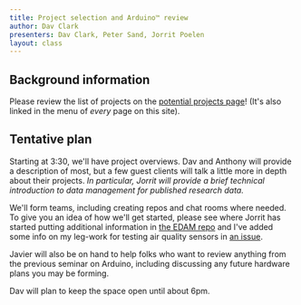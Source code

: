 ```yaml
---
title: Project selection and Arduino™ review
author: Dav Clark
presenters: Dav Clark, Peter Sand, Jorrit Poelen
layout: class
---
```


## Background information

Please review the list of projects on the [potential projects
page](/projects.html)! (It's also linked in the menu of *every* page on this
site).

## Tentative plan

Starting at 3:30, we'll have project overviews. Dav and Anthony will provide a
description of most, but a few guest clients will talk a little more in depth
about their projects. *In particular, Jorrit will provide a brief technical
introduction to data management for published research data.*

We'll form teams, including creating repos and chat rooms where needed. To give
you an idea of how we'll get started, please see where Jorrit has started
putting additional information in [the EDAM
repo](https://github.com/BIDS-collaborative/EDAM) and I've added some info on
my leg-work for testing air quality sensors in [an
issue](https://github.com/BIDS-collaborative/air-quality/issues/2).

Javier will also be on hand to help folks who want to review anything from the
previous seminar on Arduino, including discussing any future hardware plans you
may be forming.

Dav will plan to keep the space open until about 6pm.
